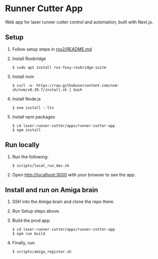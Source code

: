 # Runner Cutter App

Web app for laser runner cutter control and automation, built with Next.js.

## Setup

1.  Follow setup steps in [ros2/README.md](../../ros2/README.md)

1.  Install Rosbridge

        $ sudo apt install ros-foxy-rosbridge-suite

1.  Install nvm

        $ curl -o- https://raw.githubusercontent.com/nvm-sh/nvm/v0.39.7/install.sh | bash

1.  Install Node.js

        $ nvm install --lts

1.  Install npm packages

        $ cd laser-runner-cutter/apps/runner-cutter-app
        $ npm install

## Run locally

1.  Run the following:

        $ scripts/local_run_dev.sh

1.  Open [http://localhost:3000](http://localhost:3000) with your browser to see the app.

## Install and run on Amiga brain

1.  SSH into the Amiga brain and clone the repo there.

1.  Run Setup steps above.

1.  Build the prod app:

        $ cd laser-runner-cutter/apps/runner-cutter-app
        $ npm run build

1.  Finally, run:

        $ scripts/amiga_register.sh
